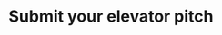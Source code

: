 ---
content_type: project
flavours:
- none
learning_outcomes:
prerequisites:
  hard:  
  - employability-sprint/elevator-pitch
  soft: []
ready: true
story_points: 
submission_type: link
tags:
- employability
title: Submit your elevator pitch
---